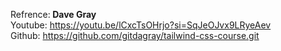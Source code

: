 Refrence:<strong> Dave Gray </strong> <br>
Youtube: https://youtu.be/lCxcTsOHrjo?si=SqJeOJvx9LRyeAev<br>
Github: https://github.com/gitdagray/tailwind-css-course.git
